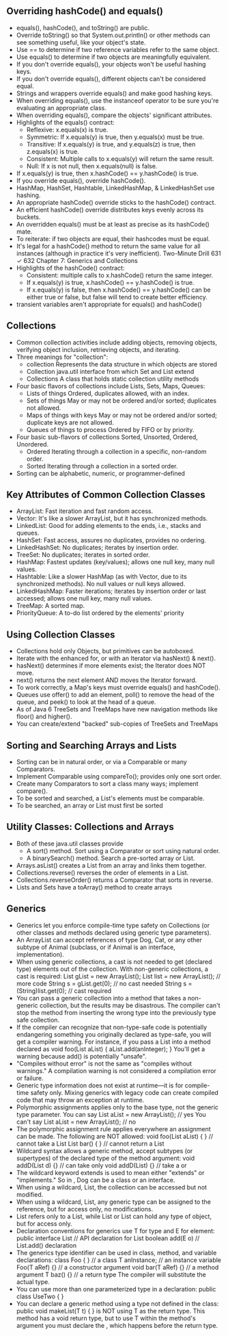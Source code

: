 ## Overriding hashCode() and equals()
- equals(), hashCode(), and toString() are public.
- Override toString() so that System.out.println() or other methods can see something useful, like your object's state.
- Use == to determine if two reference variables refer to the same object.
- Use equals() to determine if two objects are meaningfully equivalent.
- If you don't override equals(), your objects won't be useful hashing keys.
- If you don't override equals(), different objects can't be considered equal.
- Strings and wrappers override equals() and make good hashing keys.
- When overriding equals(), use the instanceof operator to be sure you're evaluating an appropriate class.
- When overriding equals(), compare the objects' significant attributes.
- Highlights of the equals() contract:
  - Reflexive: x.equals(x) is true.
  - Symmetric: If x.equals(y) is true, then y.equals(x) must be true.
  - Transitive: If x.equals(y) is true, and y.equals(z) is true, then z.equals(x) is true.
  - Consistent: Multiple calls to x.equals(y) will return the same result.
  - Null: If x is not null, then x.equals(null) is false.
- If x.equals(y) is true, then x.hashCode() == y.hashCode() is true.
- If you override equals(), override hashCode().
- HashMap, HashSet, Hashtable, LinkedHashMap, & LinkedHashSet use hashing.
- An appropriate hashCode() override sticks to the hashCode() contract.
- An efficient hashCode() override distributes keys evenly across its buckets.
- An overridden equals() must be at least as precise as its hashCode() mate.
- To reiterate: if two objects are equal, their hashcodes must be equal.
- It's legal for a hashCode() method to return the same value for all instances (although in practice it's very inefficient). Two-Minute Drill 631 ✓ 632 Chapter 7: Generics and Collections
- Highlights of the hashCode() contract:
  - Consistent: multiple calls to x.hashCode() return the same integer.
  - If x.equals(y) is true, x.hashCode() == y.hashCode() is true.
  - If x.equals(y) is false, then x.hashCode() == y.hashCode() can be either true or false, but false will tend to create better efficiency.
- transient variables aren't appropriate for equals() and hashCode()

## Collections
- Common collection activities include adding objects, removing objects, verifying object inclusion, retrieving objects, and iterating.
- Three meanings for "collection":
  - collection Represents the data structure in which objects are stored
  - Collection java.util interface from which Set and List extend
  - Collections A class that holds static collection utility methods
- Four basic flavors of collections include Lists, Sets, Maps, Queues:
  - Lists of things Ordered, duplicates allowed, with an index.
  - Sets of things May or may not be ordered and/or sorted; duplicates not allowed.
  - Maps of things with keys May or may not be ordered and/or sorted; duplicate keys are not allowed.
  - Queues of things to process Ordered by FIFO or by priority.
- Four basic sub-flavors of collections Sorted, Unsorted, Ordered, Unordered.
  - Ordered Iterating through a collection in a specific, non-random order.
  - Sorted Iterating through a collection in a sorted order.
- Sorting can be alphabetic, numeric, or programmer-defined

## Key Attributes of Common Collection Classes
- ArrayList: Fast iteration and fast random access.
- Vector: It's like a slower ArrayList, but it has synchronized methods.
- LinkedList: Good for adding elements to the ends, i.e., stacks and queues.
- HashSet: Fast access, assures no duplicates, provides no ordering.
- LinkedHashSet: No duplicates; iterates by insertion order.
- TreeSet: No duplicates; iterates in sorted order.
- HashMap: Fastest updates (key/values); allows one null key, many null values.
- Hashtable: Like a slower HashMap (as with Vector, due to its synchronized methods). No null values or null keys allowed.
- LinkedHashMap: Faster iterations; iterates by insertion order or last accessed; allows one null key, many null values.
- TreeMap: A sorted map.
- PriorityQueue: A to-do list ordered by the elements' priority

## Using Collection Classes
- Collections hold only Objects, but primitives can be autoboxed.
- Iterate with the enhanced for, or with an Iterator via hasNext() & next().
- hasNext() determines if more elements exist; the Iterator does NOT move.
- next() returns the next element AND moves the Iterator forward.
- To work correctly, a Map's keys must override equals() and hashCode().
- Queues use offer() to add an element, poll() to remove the head of the queue, and peek() to look at the head of a queue.
- As of Java 6 TreeSets and TreeMaps have new navigation methods like floor() and higher().
- You can create/extend "backed" sub-copies of TreeSets and TreeMaps

## Sorting and Searching Arrays and Lists
- Sorting can be in natural order, or via a Comparable or many Comparators.
- Implement Comparable using compareTo(); provides only one sort order.
- Create many Comparators to sort a class many ways; implement compare().
- To be sorted and searched, a List's elements must be comparable.
- To be searched, an array or List must first be sorted

## Utility Classes: Collections and Arrays
- Both of these java.util classes provide
  - A sort() method. Sort using a Comparator or sort using natural order.
  - A binarySearch() method. Search a pre-sorted array or List.
- Arrays.asList() creates a List from an array and links them together.
- Collections.reverse() reverses the order of elements in a List.
- Collections.reverseOrder() returns a Comparator that sorts in reverse.
- Lists and Sets have a toArray() method to create arrays

## Generics
- Generics let you enforce compile-time type safety on Collections (or other classes and methods declared using generic type parameters).
- An ArrayList can accept references of type Dog, Cat, or any other subtype of Animal (subclass, or if Animal is an interface, implementation).
- When using generic collections, a cast is not needed to get (declared type) elements out of the collection. With non-generic collections, a cast is required: List gList = new ArrayList(); List list = new ArrayList(); // more code String s = gList.get(0); // no cast needed String s = (String)list.get(0); // cast required
- You can pass a generic collection into a method that takes a non-generic collection, but the results may be disastrous. The compiler can't stop the method from inserting the wrong type into the previously type safe collection.
- If the compiler can recognize that non-type-safe code is potentially endangering something you originally declared as type-safe, you will get a compiler warning. For instance, if you pass a List into a method declared as void foo(List aList) { aList.add(anInteger); } You'll get a warning because add() is potentially "unsafe".
- "Compiles without error" is not the same as "compiles without warnings." A compilation warning is not considered a compilation error or failure.
- Generic type information does not exist at runtime—it is for compile-time safety only. Mixing generics with legacy code can create compiled code that may throw an exception at runtime.
- Polymorphic assignments applies only to the base type, not the generic type parameter. You can say List aList = new ArrayList(); // yes You can't say List aList = new ArrayList(); // no
- The polymorphic assignment rule applies everywhere an assignment can be made. The following are NOT allowed: void foo(List aList) { } // cannot take a List List bar() { } // cannot return a List
- Wildcard syntax allows a generic method, accept subtypes (or supertypes) of the declared type of the method argument: void addD(List d) {} // can take only  void addD(List) {} // take a  or
- The wildcard keyword extends is used to mean either "extends" or "implements." So in , Dog can be a class or an interface.
- When using a wildcard, List, the collection can be accessed but not modified.
- When using a wildcard, List, any generic type can be assigned to the reference, but for access only, no modifications.
- List refers only to a List, while List or List can hold any type of object, but for access only.
- Declaration conventions for generics use T for type and E for element: public interface List // API declaration for List boolean add(E o) // List.add() declaration
- The generics type identifier can be used in class, method, and variable declarations: class Foo { } // a class T anInstance; // an instance variable Foo(T aRef) {} // a constructor argument void bar(T aRef) {} // a method argument T baz() {} // a return type The compiler will substitute the actual type.
- You can use more than one parameterized type in a declaration: public class UseTwo { }
- You can declare a generic method using a type not defined in the class: public  void makeList(T t) { } is NOT using T as the return type. This method has a void return type, but to use T within the method's argument you must declare the , which happens before the return type.